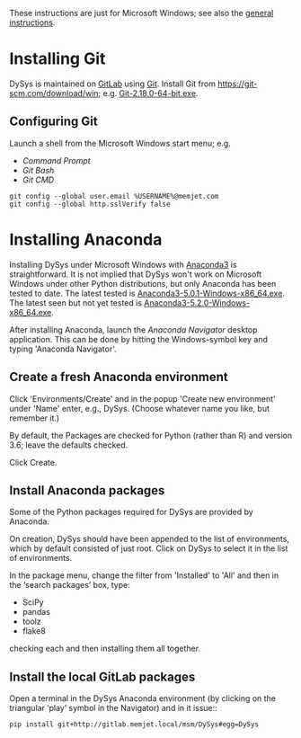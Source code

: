 These instructions are just for Microsoft Windows; see also the
[general instructions](./README.md).

# Installing Git

DySys is maintained on [GitLab](https://gitlab.memjet.local/msm/DySys)
using [Git](https://git-scm.com).  Install Git from
<https://git-scm.com/download/win>;
e.g. [Git-2.18.0-64-bit.exe](https://github.com/git-for-windows/git/releases/download/v2.18.0.windows.1/Git-2.18.0-64-bit.exe).

## Configuring Git

Launch a shell from the Microsoft Windows start menu; e.g.
- *Command Prompt*
- *Git Bash* 
- *Git CMD* 

```shell
git config --global user.email %USERNAME%@memjet.com
git config --global http.sslVerify false
```

# Installing Anaconda

Installing DySys under Microsoft Windows with
[Anaconda3](https://www.anaconda.com/download/#windows) is
straightforward.  It is not implied that DySys won't work on Microsoft
Windows under other Python distributions, but only Anaconda has been
tested to date.  The latest tested is
[Anaconda3-5.0.1-Windows-x86_64.exe](
https://repo.continuum.io/archive/Anaconda3-5.0.1-Windows-x86_64.exe).
The latest seen but not yet tested is
[Anaconda3-5.2.0-Windows-x86_64.exe](https://repo.anaconda.com/archive/Anaconda3-5.2.0-Windows-x86_64.exe).

After installing Anaconda, launch the *Anaconda Navigator* desktop
application.  This can be done by hitting the Windows-symbol key and
typing 'Anaconda Navigator'.

## Create a fresh Anaconda environment

Click 'Environments/Create' and in the popup 'Create new environment' under 'Name' enter, e.g., DySys.  (Choose whatever name you like, but remember it.)

By default, the Packages are checked for Python (rather than R) and version 3.6; leave the defaults checked.

Click Create.

## Install Anaconda packages

Some of the Python packages required for DySys are provided by Anaconda.

On creation, DySys should have been appended to the list of environments, which by default consisted of just root.  Click on DySys to select it in the list of environments.

In the package menu, change the filter from 'Installed' to 'All' and then in the ‘search packages’ box, type:
* SciPy
* pandas
* toolz
* flake8

checking each and then installing them all together.

## Install the local GitLab packages

Open a terminal in the DySys Anaconda environment (by clicking on the
triangular ‘play’ symbol in the Navigator) and in it issue::

```shell
pip install git+http://gitlab.memjet.local/msm/DySys#egg=DySys
```
